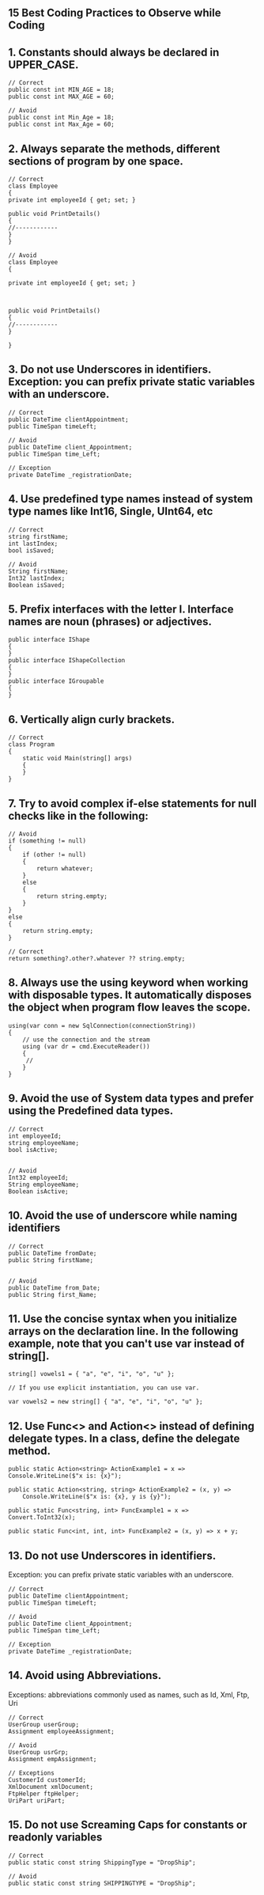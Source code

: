 ## 15 Best Coding Practices to Observe while Coding  


## 1. Constants should always be declared in UPPER_CASE.

``` 
// Correct
public const int MIN_AGE = 18;
public const int MAX_AGE = 60;

// Avoid
public const int Min_Age = 18;
public const int Max_Age = 60;

```

## 2. Always separate the methods, different sections of program by one space. 

```
// Correct
class Employee
{
private int employeeId { get; set; }

public void PrintDetails()
{
//------------
}
}

// Avoid
class Employee
{

private int employeeId { get; set; }



public void PrintDetails()
{
//------------
}

}

```



## 3. Do not use Underscores in identifiers. Exception: you can prefix private static variables with an underscore.

```
// Correct
public DateTime clientAppointment;
public TimeSpan timeLeft;
 
// Avoid
public DateTime client_Appointment;
public TimeSpan time_Left;
 
// Exception
private DateTime _registrationDate;

```


##  4. Use predefined type names instead of system type names like Int16, Single, UInt64, etc

```
// Correct
string firstName;
int lastIndex;
bool isSaved;
 
// Avoid
String firstName;
Int32 lastIndex;
Boolean isSaved;
```


## 5. Prefix interfaces with the letter I.  Interface names are noun (phrases) or adjectives.
```
public interface IShape
{
}
public interface IShapeCollection
{
}
public interface IGroupable
{
}
```

## 6. Vertically align curly brackets.

```
// Correct
class Program
{
    static void Main(string[] args)
    {
    }
}
```

## 7. Try to avoid complex if-else statements for null checks like in the following:

```
// Avoid
if (something != null)
{
    if (other != null)
    {
        return whatever;
    }
    else 
    {
        return string.empty;
    }
}
else
{
    return string.empty;
}

// Correct
return something?.other?.whatever ?? string.empty;

```

## 8. Always use the using keyword when working with disposable types. It automatically disposes the object when program flow leaves the scope. 

```
using(var conn = new SqlConnection(connectionString))
{
    // use the connection and the stream
    using (var dr = cmd.ExecuteReader())
    {
     //
    }
}
```

## 9. Avoid the use of System data types and prefer using the Predefined data types.

```
// Correct
int employeeId;
string employeeName;
bool isActive;
 

// Avoid
Int32 employeeId;
String employeeName;
Boolean isActive;
```


## 10. Avoid the use of underscore while naming identifiers  

```
// Correct
public DateTime fromDate;
public String firstName;
 

// Avoid
public DateTime from_Date;
public String first_Name;
```

## 11. Use the concise syntax when you initialize arrays on the declaration line. In the following example, note that you can't use var instead of string[].

```
string[] vowels1 = { "a", "e", "i", "o", "u" };

// If you use explicit instantiation, you can use var.

var vowels2 = new string[] { "a", "e", "i", "o", "u" };
```

## 12. Use Func<> and Action<> instead of defining delegate types. In a class, define the delegate method.

```
public static Action<string> ActionExample1 = x => Console.WriteLine($"x is: {x}");

public static Action<string, string> ActionExample2 = (x, y) => 
    Console.WriteLine($"x is: {x}, y is {y}");

public static Func<string, int> FuncExample1 = x => Convert.ToInt32(x);

public static Func<int, int, int> FuncExample2 = (x, y) => x + y;
```

## 13. Do not use Underscores in identifiers.
Exception: you can prefix private static variables with an underscore.

```
// Correct
public DateTime clientAppointment;
public TimeSpan timeLeft;
 
// Avoid
public DateTime client_Appointment;
public TimeSpan time_Left;
 
// Exception
private DateTime _registrationDate;
```

## 14. Avoid using Abbreviations.
Exceptions: abbreviations commonly used as names, such as Id, Xml, Ftp, Uri

```
// Correct
UserGroup userGroup;
Assignment employeeAssignment;
 
// Avoid
UserGroup usrGrp;
Assignment empAssignment;
 
// Exceptions
CustomerId customerId;
XmlDocument xmlDocument;
FtpHelper ftpHelper;
UriPart uriPart;
```

## 15. Do not use Screaming Caps for constants or readonly variables

```
// Correct
public static const string ShippingType = "DropShip";
 
// Avoid
public static const string SHIPPINGTYPE = "DropShip";
```